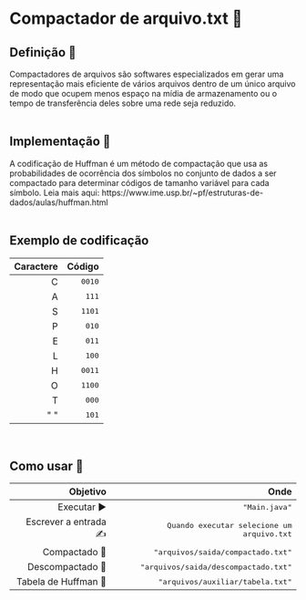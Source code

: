 ﻿<h1>Compactador de arquivo.txt 📜</h1>

<h2>Definição 🗿</h2>
Compactadores de arquivos são softwares especializados em gerar uma representação 
mais eficiente de vários arquivos dentro de um único arquivo 
de modo que ocupem menos espaço na mídia de armazenamento ou o tempo de transferência 
deles sobre uma rede seja reduzido.<br><br>

<h2>Implementação 💭️ </h2>
A codificação de Huffman é um método de compactação que usa as probabilidades de ocorrência
dos símbolos no conjunto de dados a ser compactado para determinar códigos de tamanho
variável para cada símbolo. Leia mais aqui: https://www.ime.usp.br/~pf/estruturas-de-dados/aulas/huffman.html
<br><br>

<h2>Exemplo de codificação</h2>

| **Caractere** | **Código** |
| ------: | -----------: |
| C️| <kbd>0010</kbd> |
| A️| <kbd>111</kbd>  |
| S  | <kbd>1101</kbd>    |
| P | <kbd>010</kbd> |
| E | <kbd>011</kbd> |
| L | <kbd>100</kbd> |
| H | <kbd>0011</kbd> |
| O | <kbd>1100</kbd> |
| T | <kbd>000</kbd> |
| " " | <kbd>101</kbd> |
<br>

<h2>Como usar 🤔</h2>

| **Objetivo** | **Onde** |
| ------: | -----------: |
| Executar ▶️| <kbd>"Main.java"</kbd> |
| Escrever a entrada ✍️| <kbd>Quando executar selecione um arquivo.txt</kbd>  |
| Compactado 🔣    | <kbd>"arquivos/saida/compactado.txt"</kbd>    |
| Descompactado 📰️ | <kbd>"arquivos/saida/descompactado.txt"</kbd> |
| Tabela de Huffman 📜 | <kbd>"arquivos/auxiliar/tabela.txt"</kbd> |
<br>